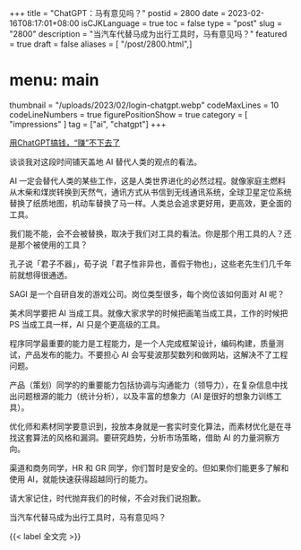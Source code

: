 +++
title = "ChatGPT：马有意见吗？"
postid = 2800
date = 2023-02-16T08:17:01+08:00
isCJKLanguage = true
toc = false
type = "post"
slug = "2800"
description = "当汽车代替马成为出行工具时，马有意见吗？"
featured = true
draft = false
aliases = [ "/post/2800.html",]
# menu: main
thumbnail = "/uploads/2023/02/login-chatgpt.webp"
codeMaxLines = 10
codeLineNumbers = true
figurePositionShow = true
category = [ "impressions" ]
tag = ["ai", "chatgpt"]
+++

[用ChatGPT搞钱，“赚”不下去了](https://mp.weixin.qq.com/s?__biz=Mzg3Mzc0NzMyMg==&mid=2247506566&idx=1&sn=ddeb8eb50698284cb2d264305ababd31)

谈谈我对这段时间铺天盖地 AI 替代人类的观点的看法。

<!--more-->

AI 一定会替代人类的某些工作，这是人类世界进化的必然过程。就像家庭主燃料从木柴和煤炭转换到天然气，通讯方式从书信到无线通讯系统，全球卫星定位系统替换了纸质地图，机动车替换了马一样。人类总会追求更好用，更高效，更全面的工具。

我们能不能，会不会被替换，取决于我们对工具的看法。你是那个用工具的人？还是那个被使用的工具？

孔子说「君子不器」，荀子说「君子性非异也，善假于物也」，这些老先生们几千年前就想得很通透。

SAGI 是一个自研自发的游戏公司。岗位类型很多，每个岗位该如何面对 AI 呢？

美术同学要把 AI 当成工具。就像大家求学的时候把画笔当成工具，工作的时候把 PS 当成工具一样，AI 只是个更高级的工具。

程序同学最重要的能力是工程能力，是一个人完成框架设计，编码构建，质量测试，产品发布的能力。不要担心 AI 会写斐波那契数列和做网站，这解决不了工程问题。

产品（策划）同学的的重要能力包括协调与沟通能力（领导力），在复杂信息中找出问题根源的能力（统计分析），以及丰富的想象力（AI 是很好的想象力训练工具）。

优化师和素材同学要意识到，投放本身就是一套实时变化算法，而素材优化是在寻找这套算法的风格和漏洞。要研究趋势，分析市场策略，借助 AI 的力量洞察方向。

渠道和商务同学，HR 和 GR 同学，你们暂时是安全的。但如果你们能更多了解和使用 AI，就能快速获得超越同行的能力。

请大家记住，时代抛弃我们的时候，不会对我们说抱歉。

当汽车代替马成为出行工具时，马有意见吗？

{{< label 全文完 >}}